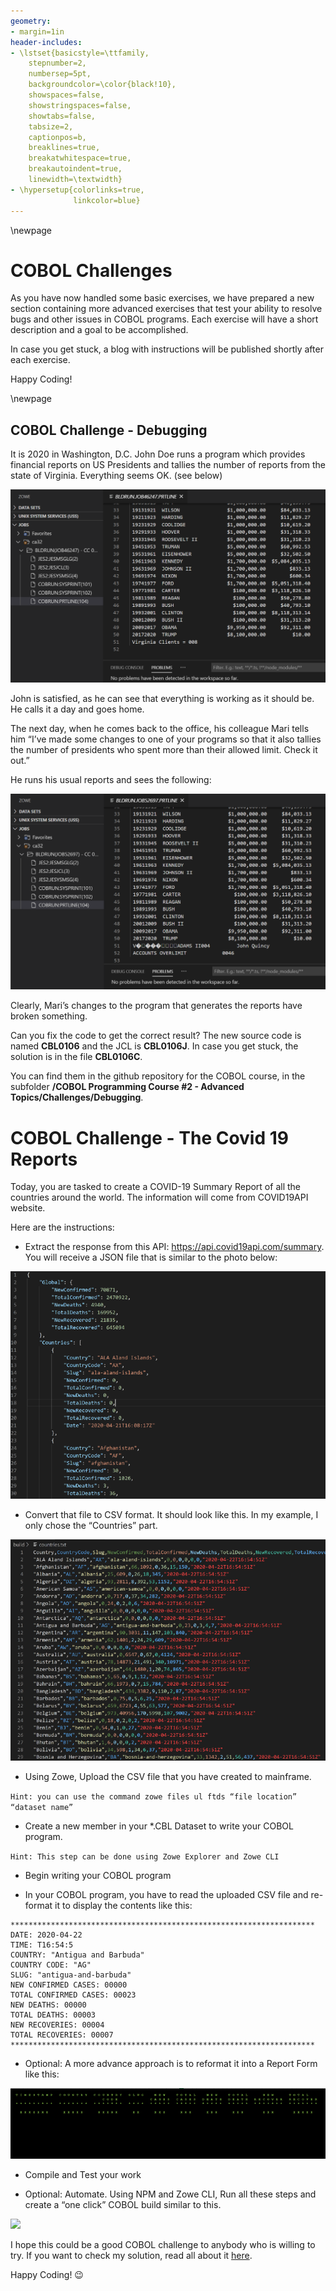 ```yaml
---
geometry:
- margin=1in
header-includes:
- \lstset{basicstyle=\ttfamily,
    stepnumber=2,
    numbersep=5pt,
    backgroundcolor=\color{black!10},
    showspaces=false,
    showstringspaces=false,
    showtabs=false,
    tabsize=2,
    captionpos=b,
    breaklines=true,
    breakatwhitespace=true,
    breakautoindent=true,
    linewidth=\textwidth}
- \hypersetup{colorlinks=true,
              linkcolor=blue}
---
```

\newpage
# COBOL Challenges

As you have now handled some basic exercises, we have prepared a new section containing more advanced exercises that test your ability to resolve bugs and other issues in COBOL programs. Each exercise will have a short description and a goal to be accomplished.

In case you get stuck, a blog with instructions will be published shortly after each exercise.

Happy Coding!

\newpage

## COBOL Challenge - Debugging

It is 2020 in Washington, D.C. John Doe runs a program which provides financial reports on US Presidents and tallies the number of reports from the state of Virginia. Everything seems OK. (see below)

![](Images/cobolch1-img2.png)

John is satisfied, as he can see that everything is working as it should be. He calls it a day and goes home.

The next day, when he comes back to the office, his colleague Mari tells him “I’ve made some changes to one of your programs so that it also tallies the number of presidents who spent more than their allowed limit. Check it out.”

He runs his usual reports and sees the following:

![](Images/cobolch1-img1.png)

Clearly, Mari’s changes to the program that generates the reports have broken something.

Can you fix the code to get the correct result? The new source code is named **CBL0106** and the JCL is **CBL0106J**. In case you get stuck, the solution is in the file **CBL0106C**. 

You can find them in the github repository for the COBOL course, in the subfolder **/COBOL Programming Course #2 - Advanced Topics/Challenges/Debugging**.

# COBOL Challenge - The Covid 19 Reports

Today, you are tasked to create a COVID-19 Summary Report of all the countries around the world. The information will come from COVID19API website.

Here are the instructions:

- Extract the response from this API: https://api.covid19api.com/summary. You will receive a JSON file that is similar to the photo below:

![](Images/cobolchCOV19-img1.png)

- Convert that file to CSV format. It should look like this. In my example, I only chose the “Countries” part.

![](Images/cobolchCOV19-img2.png)

- Using Zowe, Upload the CSV file that you have created to mainframe.

`Hint: you can use the command zowe files ul ftds “file location” “dataset name”`

- Create a new member in your *.CBL Dataset to write your COBOL program.

`Hint: This step can be done using Zowe Explorer and Zowe CLI`

- Begin writing your COBOL program

- In your COBOL program, you have to read the uploaded CSV file and re-format it to display the contents like this:

```
********************************************************************
DATE: 2020-04-22
TIME: T16:54:5
COUNTRY: "Antigua and Barbuda"
COUNTRY CODE: "AG"
SLUG: "antigua-and-barbuda"
NEW CONFIRMED CASES: 00000
TOTAL CONFIRMED CASES: 00023
NEW DEATHS: 00000
TOTAL DEATHS: 00003
NEW RECOVERIES: 00004
TOTAL RECOVERIES: 00007
********************************************************************
```

- Optional: A more advance approach is to reformat it into a Report Form like this:

![](Images/cobolchCOV19-img3.png)

- Compile and Test your work

- Optional: Automate. Using NPM and Zowe CLI, Run all these steps and create a “one click” COBOL build similar to this.

![](Images/cobolchCOV19-img4.gif)

I hope this could be a good COBOL challenge to anybody who is willing to try.
If you want to check my solution, read all about it [here](https://medium.com/@jessielaine.punongbayan/solution-covid-19-reports-cobol-challenge-6c509579e3fe?source=friends_link&sk=5a662034a03c91d639b77267ed6abfc9).

Happy Coding! 😉
